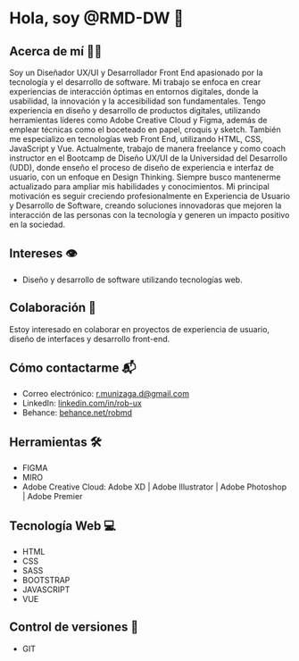 # Hola, soy @RMD-DW 👋

## Acerca de mí 🧑‍💻
Soy un Diseñador UX/UI y Desarrollador Front End apasionado por la tecnología y el desarrollo de software. Mi trabajo se enfoca en crear experiencias de interacción óptimas en entornos digitales, donde la usabilidad, la innovación y la accesibilidad son fundamentales. Tengo experiencia en diseño y desarrollo de productos digitales, utilizando herramientas líderes como Adobe Creative Cloud y Figma, además de emplear técnicas como el boceteado en papel, croquis y sketch. También me especializo en tecnologías web Front End, utilizando HTML, CSS, JavaScript y Vue.
Actualmente, trabajo de manera freelance y como coach instructor en el Bootcamp de Diseño UX/UI de la Universidad del Desarrollo (UDD), donde enseño el proceso de diseño de experiencia e interfaz de usuario, con un enfoque en Design Thinking.
Siempre busco mantenerme actualizado para ampliar mis habilidades y conocimientos. Mi principal motivación es seguir creciendo profesionalmente en Experiencia de Usuario y Desarrollo de Software, creando soluciones innovadoras que mejoren la interacción de las personas con la tecnología y generen un impacto positivo en la sociedad.

## Intereses 👁️
- Diseño y desarrollo de software utilizando tecnologías web.

## Colaboración 🤝
Estoy interesado en colaborar en proyectos de experiencia de usuario, diseño de interfaces y desarrollo front-end.

## Cómo contactarme 📬
- Correo electrónico: r.munizaga.d@gmail.com
- LinkedIn: [linkedin.com/in/rob-ux](https://www.linkedin.com/in/rob-ux/)
- Behance: [behance.net/robmd](https://www.behance.net/robmd)

## Herramientas 🛠️
- FIGMA
- MIRO
- Adobe Creative Cloud: Adobe XD | Adobe Illustrator | Adobe Photoshop | Adobe Premier


## Tecnología Web 💻
- HTML
- CSS
- SASS
- BOOTSTRAP
- JAVASCRIPT
- VUE

## Control de versiones 🔄
- GIT


